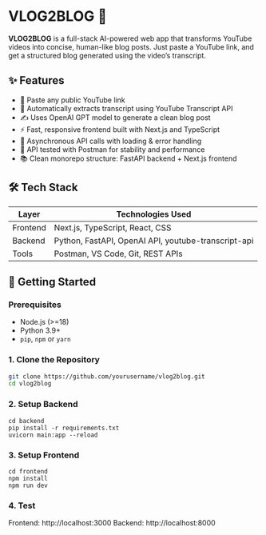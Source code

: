 # VLOG2BLOG 📝

**VLOG2BLOG** is a full-stack AI-powered web app that transforms YouTube videos into concise, human-like blog posts. Just paste a YouTube link, and get a structured blog generated using the video’s transcript.

## ✨ Features

-   🔗 Paste any public YouTube link
-   🧠 Automatically extracts transcript using YouTube Transcript API
-   ✍️ Uses OpenAI GPT model to generate a clean blog post
-   ⚡ Fast, responsive frontend built with Next.js and TypeScript
-   🔄 Asynchronous API calls with loading & error handling
-   🧪 API tested with Postman for stability and performance
-   📚 Clean monorepo structure: FastAPI backend + Next.js frontend

## 🛠️ Tech Stack

| Layer    | Technologies Used                                   |
| -------- | --------------------------------------------------- |
| Frontend | Next.js, TypeScript, React, CSS                     |
| Backend  | Python, FastAPI, OpenAI API, youtube-transcript-api |
| Tools    | Postman, VS Code, Git, REST APIs                    |

## 🚀 Getting Started

### Prerequisites

-   Node.js (>=18)
-   Python 3.9+
-   `pip`, `npm` or `yarn`

### 1. Clone the Repository

```bash
git clone https://github.com/yourusername/vlog2blog.git
cd vlog2blog
```

### 2. Setup Backend

```
cd backend
pip install -r requirements.txt
uvicorn main:app --reload
```

### 3. Setup Frontend

```
cd frontend
npm install
npm run dev
```

### 4. Test

Frontend: http://localhost:3000
Backend: http://localhost:8000
